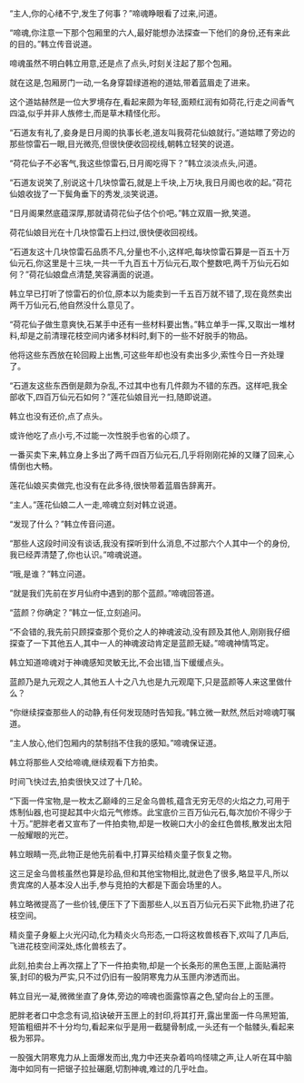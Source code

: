 
“主人,你的心绪不宁,发生了何事？”啼魂睁眼看了过来,问道。

“啼魂,你注意一下那个包厢里的六人,最好能想办法探查一下他们的身份,还有来此的目的。”韩立传音说道。

啼魂虽然不明白韩立用意,还是点了点头,时刻关注起了那个包厢。

就在这是,包厢房门一动,一名身穿碧绿道袍的道姑,带着蓝眉走了进来。

这个道姑赫然是一位大罗境存在,看起来颇为年轻,面颊红润有如荷花,行走之间香气四溢,似乎并非人族修士,而是草木精怪化形。

“石道友有礼了,妾身是日月阁的执事长老,道友叫我荷花仙娘就行。”道姑瞟了旁边的那些惊雷石一眼,目光微亮,但很快便收回视线,朝韩立轻笑的说道。

“荷花仙子不必客气,我这些惊雷石,日月阁吃得下？”韩立淡淡点头,问道。

“石道友说笑了,别说这十几块惊雷石,就是上千块,上万块,我日月阁也收的起。”荷花仙娘收拢了一下鬓角垂下的秀发,淡笑说道。

“日月阁果然底蕴深厚,那就请荷花仙子估个价吧。”韩立双眉一掀,笑道。

荷花仙娘目光在十几块惊雷石上扫过,很快便收回视线。

“石道友这十几块惊雷石品质不凡,分量也不小,这样吧,每块惊雷石算是一百五十万仙元石,你这里是十三块,一共一千九百五十万仙元石,取个整数吧,两千万仙元石如何？”荷花仙娘盘点清楚,笑容满面的说道。

韩立早已打听了惊雷石的价位,原本以为能卖到一千五百万就不错了,现在竟然卖出两千万仙元石,他自然没什么意见了。

“荷花仙子做生意爽快,石某手中还有一些材料要出售。”韩立单手一挥,又取出一堆材料,却是之前清理花枝空间内诸多材料时,剩下的一些不好脱手的物品。

他将这些东西放在轮回殿上出售,可这些年却也没有卖出多少,索性今日一齐处理了。

“石道友这些东西倒是颇为杂乱,不过其中也有几件颇为不错的东西。这样吧,我全部收下,四百万仙元石如何？”莲花仙娘目光一扫,随即说道。

韩立也没有还价,点了点头。

或许他吃了点小亏,不过能一次性脱手也省的心烦了。

一番买卖下来,韩立身上多出了两千四百万仙元石,几乎将刚刚花掉的又赚了回来,心情倒也大畅。

莲花仙娘买卖做完,也没有在此多待,很快带着蓝眉告辞离开。

“主人。”莲花仙娘二人一走,啼魂立刻对韩立说道。

“发现了什么？”韩立传音问道。

“那些人这段时间没有谈话,我没有探听到什么消息,不过那六个人其中一个的身份,我已经弄清楚了,你也认识。”啼魂说道。

“哦,是谁？”韩立问道。

“就是我们先前在岁月仙府中遇到的那个蓝颜。”啼魂回答道。

“蓝颜？你确定？”韩立一怔,立刻追问。

“不会错的,我先前只顾探查那个竞价之人的神魂波动,没有顾及其他人,刚刚我仔细探查了一下其他五人,其中一人的神魂波动肯定是蓝颜无疑。”啼魂神情笃定。

韩立知道啼魂对于神魂感知灵敏无比,不会出错,当下缓缓点头。

蓝颜乃是九元观之人,其他五人十之八九也是九元观麾下,只是蓝颜等人来这里做什么？

“你继续探查那些人的动静,有任何发现随时告知我。”韩立微一默然,然后对啼魂叮嘱道。

“主人放心,他们包厢内的禁制挡不住我的感知。”啼魂保证道。

韩立将那些人交给啼魂,继续观看下方拍卖。

时间飞快过去,拍卖很快又过了十几轮。

“下面一件宝物,是一枚太乙巅峰的三足金乌兽核,蕴含无穷无尽的火焰之力,可用于炼制仙器,也可提起其中火焰元气修炼。此宝底价三百万仙元石,每次加价不得少于十万。”肥胖老者又宣布了一件拍卖物,却是一枚碗口大小的金红色兽核,散发出太阳一般耀眼的光芒。

韩立眼睛一亮,此物正是他先前看中,打算买给精炎童子恢复之物。

这三足金乌兽核虽然也算是珍品,但和其他宝物相比,就逊色了很多,略显平凡,所以贵宾席的人基本没人出手,参与竞拍的大都是下面会场里的人。

韩立略微提高了一些价钱,便压下了下面那些人,以五百万仙元石买下此物,扔进了花枝空间。

精炎童子身躯上火光闪动,化为精炎火鸟形态,一口将这枚兽核吞下,欢叫了几声后,飞进花枝空间深处,炼化兽核去了。

此刻,拍卖台上再次摆上了下一件拍卖物,却是一个长条形的黑色玉匣,上面贴满符箓,封印的极为严实,只不过仍旧有一股阴寒鬼力从玉匣内渗透而出。

韩立目光一凝,微微坐直了身体,旁边的啼魂也面露惊喜之色,望向台上的玉匣。

肥胖老者口中念念有词,掐诀破开玉匣上的封印,将其打开,露出里面一件乌黑短笛,短笛粗细并不十分均匀,看起来似乎是用一截腿骨制成,一头还有一个骷髅头,看起来极为邪异。

一股强大阴寒鬼力从上面爆发而出,鬼力中还夹杂着呜呜怪啸之声,让人听在耳中脑海中如同有一把锯子拉扯碾磨,切割神魂,难过的几乎吐血。